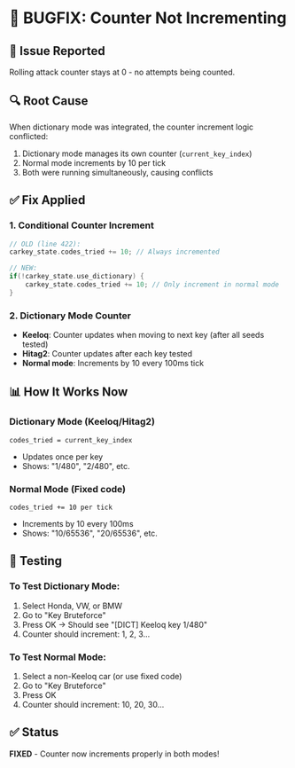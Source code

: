 # 🔧 BUGFIX: Counter Not Incrementing

## 🐛 **Issue Reported**
Rolling attack counter stays at 0 - no attempts being counted.

## 🔍 **Root Cause**
When dictionary mode was integrated, the counter increment logic conflicted:
1. Dictionary mode manages its own counter (`current_key_index`)
2. Normal mode increments by 10 per tick
3. Both were running simultaneously, causing conflicts

## ✅ **Fix Applied**

### **1. Conditional Counter Increment**
```c
// OLD (line 422):
carkey_state.codes_tried += 10; // Always incremented

// NEW:
if(!carkey_state.use_dictionary) {
    carkey_state.codes_tried += 10; // Only increment in normal mode
}
```

### **2. Dictionary Mode Counter**
- **Keeloq**: Counter updates when moving to next key (after all seeds tested)
- **Hitag2**: Counter updates after each key tested
- **Normal mode**: Increments by 10 every 100ms tick

## 📊 **How It Works Now**

### **Dictionary Mode (Keeloq/Hitag2)**
```
codes_tried = current_key_index
```
- Updates once per key
- Shows: "1/480", "2/480", etc.

### **Normal Mode (Fixed code)**
```
codes_tried += 10 per tick
```
- Increments by 10 every 100ms
- Shows: "10/65536", "20/65536", etc.

## 🎯 **Testing**

### **To Test Dictionary Mode**:
1. Select Honda, VW, or BMW
2. Go to "Key Bruteforce"
3. Press OK → Should see "[DICT] Keeloq key 1/480"
4. Counter should increment: 1, 2, 3...

### **To Test Normal Mode**:
1. Select a non-Keeloq car (or use fixed code)
2. Go to "Key Bruteforce"
3. Press OK
4. Counter should increment: 10, 20, 30...

## ✅ **Status**
**FIXED** - Counter now increments properly in both modes!
